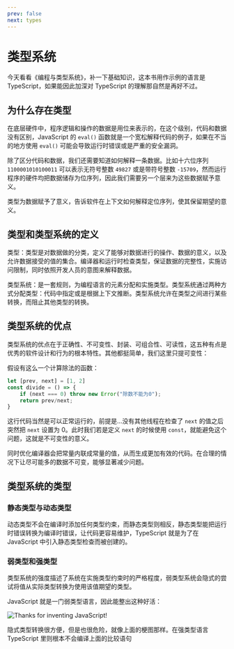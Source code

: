 ```yaml
---
prev: false
next: types
---
```

# 类型系统

今天看看《编程与类型系统》，补一下基础知识，这本书用作示例的语言是 TypeScript，如果能因此加深对 TypeScript 的理解那自然是再好不过。

## 为什么存在类型

在底层硬件中，程序逻辑和操作的数据是用位来表示的，在这个级别，代码和数据没有区别，JavaScript 的 `eval()` 函数就是一个宽松解释代码的例子，如果在不当的地方使用 `eval()` 可能会导致运行时错误或是严重的安全漏洞。

除了区分代码和数据，我们还需要知道如何解释一条数据。比如十六位序列 `1100001010100011` 可以表示无符号整数 `49827` 或是带符号整数 `-15709`，然而运行程序的硬件均把数据储存为位序列，因此我们需要另一个层来为这些数据赋予意义。

类型为数据赋予了意义，告诉软件在上下文如何解释定位序列，使其保留期望的意义。

## 类型和类型系统的定义

类型：类型是对数据做的分类，定义了能够对数据进行的操作、数据的意义，以及允许数据接受的值的集合。编译器和运行时检查类型，保证数据的完整性，实施访问限制，同时依照开发人员的意图来解释数据。

类型系统：是一套规则，为编程语言的元素分配和实施类型。类型系统通过两种方式分配类型：代码中指定或是根据上下文推断。类型系统允许在类型之间进行某些转换，而阻止其他类型的转换。

## 类型系统的优点

类型系统的优点在于正确性、不可变性、封装、可组合性、可读性，这五种有点是优秀的软件设计和行为的根本特性。其他都挺简单，我们这里只提可变性：

假设有这么一个计算除法的函数：

```ts
let [prev, next] = [1, 2]
const divide = () => {
    if (next === 0) throw new Error("除数不能为0");
    return prev/next;
}
```

这行代码当然是可以正常运行的，前提是...没有其他线程在检查了 `next` 的值之后突然把 `next` 设置为 0。此时我们若是定义 `next` 的时候使用 `const`，就能避免这个问题，这就是不可变性的意义。

同时优化编译器会把常量内联成常量的值，从而生成更加有效的代码。在合理的情况下让尽可能多的数据不可变，能够显著减少问题。

## 类型系统的类型

### 静态类型与动态类型

动态类型不会在编译时添加任何类型约束，而静态类型则相反，静态类型能把运行时错误转换为编译时错误，让代码更容易维护，TypeScript 就是为了在 JavaScript 中引入静态类型检查而被创建的。

### 弱类型和强类型

类型系统的强度描述了系统在实施类型约束时的严格程度，弱类型系统会隐式的尝试将值从实际类型转换为使用该值期望的类型。

JavaScript 就是一门弱类型语言，因此能整出这种好活：

![Thanks for inventing JavaScript!](https://pic.akr.moe/20220516100746.png)

隐式类型转换很方便，但是也很危险，就像上面的梗图那样。在强类型语言 TypeScript 里则根本不会编译上面的比较语句

